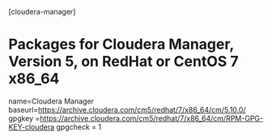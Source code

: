 [cloudera-manager]
# Packages for Cloudera Manager, Version 5, on RedHat or CentOS 7 x86_64
name=Cloudera Manager
baseurl=https://archive.cloudera.com/cm5/redhat/7/x86_64/cm/5.10.0/
gpgkey =https://archive.cloudera.com/cm5/redhat/7/x86_64/cm/RPM-GPG-KEY-cloudera
gpgcheck = 1
